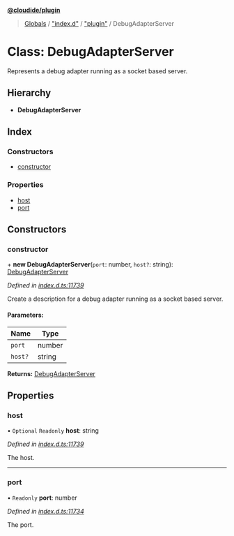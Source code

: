 **[@cloudide/plugin](../README.md)**

> [Globals](../README.md) / ["index.d"](../modules/_index_d_.md) / ["plugin"](../modules/_index_d_._plugin_.md) / DebugAdapterServer

# Class: DebugAdapterServer

Represents a debug adapter running as a socket based server.

## Hierarchy

* **DebugAdapterServer**

## Index

### Constructors

* [constructor](_index_d_._plugin_.debugadapterserver.md#constructor)

### Properties

* [host](_index_d_._plugin_.debugadapterserver.md#host)
* [port](_index_d_._plugin_.debugadapterserver.md#port)

## Constructors

### constructor

\+ **new DebugAdapterServer**(`port`: number, `host?`: string): [DebugAdapterServer](_index_d_._plugin_.debugadapterserver.md)

*Defined in [index.d.ts:11739](https://github.com/shuyaqian/cloudide-plugin-api/blob/6d83fa1/index.d.ts#L11739)*

Create a description for a debug adapter running as a socket based server.

#### Parameters:

Name | Type |
------ | ------ |
`port` | number |
`host?` | string |

**Returns:** [DebugAdapterServer](_index_d_._plugin_.debugadapterserver.md)

## Properties

### host

• `Optional` `Readonly` **host**: string

*Defined in [index.d.ts:11739](https://github.com/shuyaqian/cloudide-plugin-api/blob/6d83fa1/index.d.ts#L11739)*

The host.

___

### port

• `Readonly` **port**: number

*Defined in [index.d.ts:11734](https://github.com/shuyaqian/cloudide-plugin-api/blob/6d83fa1/index.d.ts#L11734)*

The port.
